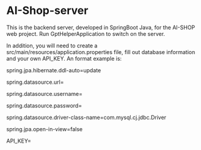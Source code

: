 # AI-Shop-server
This is the backend server, developed in SpringBoot Java, for the AI-SHOP web project.
Run GptHelperApplication to switch on the server.

In addition, you will need to create a src/main/resources/application.properties file, fill out database information and your own API_KEY. An format example is:

spring.jpa.hibernate.ddl-auto=update

spring.datasource.url= <Your database url>
  
spring.datasource.username= <Your database username>
  
spring.datasource.password= <Your database password>

spring.datasource.driver-class-name=com.mysql.cj.jdbc.Driver
  
spring.jpa.open-in-view=false
  
API_KEY= <Your api keys>
